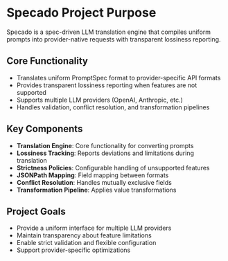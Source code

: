 # Specado Project Purpose

Specado is a spec-driven LLM translation engine that compiles uniform prompts into provider-native requests with transparent lossiness reporting.

## Core Functionality
- Translates uniform PromptSpec format to provider-specific API formats
- Provides transparent lossiness reporting when features are not supported
- Supports multiple LLM providers (OpenAI, Anthropic, etc.)
- Handles validation, conflict resolution, and transformation pipelines

## Key Components
- **Translation Engine**: Core functionality for converting prompts
- **Lossiness Tracking**: Reports deviations and limitations during translation
- **Strictness Policies**: Configurable handling of unsupported features
- **JSONPath Mapping**: Field mapping between formats
- **Conflict Resolution**: Handles mutually exclusive fields
- **Transformation Pipeline**: Applies value transformations

## Project Goals
- Provide a uniform interface for multiple LLM providers
- Maintain transparency about feature limitations
- Enable strict validation and flexible configuration
- Support provider-specific optimizations